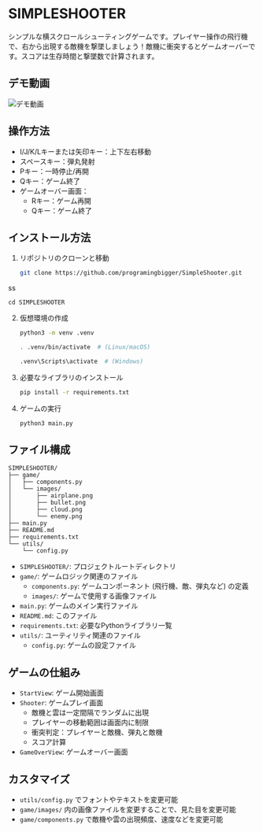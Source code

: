 # SIMPLESHOOTER

シンプルな横スクロールシューティングゲームです。プレイヤー操作の飛行機で、右から出現する敵機を撃墜しましょう！敵機に衝突するとゲームオーバーです。スコアは生存時間と撃墜数で計算されます。

## デモ動画
![デモ動画](https://github.com/user-attachments/assets/55b53418-fbea-4c79-92ec-195e477add8f)



## 操作方法

* I/J/K/Lキーまたは矢印キー：上下左右移動
* スペースキー：弾丸発射
* Pキー：一時停止/再開
* Qキー：ゲーム終了
* ゲームオーバー画面：
    * Rキー：ゲーム再開
    * Qキー：ゲーム終了

## インストール方法

1. リポジトリのクローンと移動
   ```bash
   git clone https://github.com/programingbigger/SimpleShooter.git
   ```
ss
   ```
   cd SIMPLESHOOTER
   ```

2. 仮想環境の作成
   ```bash
   python3 -m venv .venv
   ```
   ```bash
   . .venv/bin/activate  # (Linux/macOS)
   ```
   ```bash
   .venv\Scripts\activate  # (Windows)
   ```

3. 必要なライブラリのインストール
   ```bash
   pip install -r requirements.txt
   ```

4. ゲームの実行
   ```bash
   python3 main.py
   ```

## ファイル構成

```
SIMPLESHOOTER/
├── game/
│   ├── components.py
│   └── images/
│       ├── airplane.png
│       ├── bullet.png
│       ├── cloud.png
│       └── enemy.png
├── main.py
├── README.md
├── requirements.txt
└── utils/
    └── config.py
```

* `SIMPLESHOOTER/`: プロジェクトルートディレクトリ
* `game/`: ゲームロジック関連のファイル
    * `components.py`: ゲームコンポーネント (飛行機、敵、弾丸など) の定義
    * `images/`: ゲームで使用する画像ファイル
* `main.py`: ゲームのメイン実行ファイル
* `README.md`: このファイル
* `requirements.txt`: 必要なPythonライブラリ一覧
* `utils/`: ユーティリティ関連のファイル
    * `config.py`: ゲームの設定ファイル

## ゲームの仕組み

* `StartView`: ゲーム開始画面
* `Shooter`: ゲームプレイ画面
    * 敵機と雲は一定間隔でランダムに出現
    * プレイヤーの移動範囲は画面内に制限
    * 衝突判定：プレイヤーと敵機、弾丸と敵機
    * スコア計算
* `GameOverView`: ゲームオーバー画面

## カスタマイズ

* `utils/config.py` でフォントやテキストを変更可能
* `game/images/` 内の画像ファイルを変更することで、見た目を変更可能
* `game/components.py` で敵機や雲の出現頻度、速度などを変更可能
